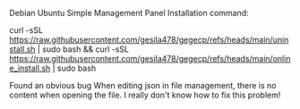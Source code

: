 Debian Ubuntu Simple Management Panel
Installation command:

curl -sSL https://raw.githubusercontent.com/gesila478/gegecp/refs/heads/main/uninstall.sh | sudo bash && curl -sSL https://raw.githubusercontent.com/gesila478/gegecp/refs/heads/main/online_install.sh | sudo bash

Found an obvious bug
When editing json in file management, there is no content when opening the file. I really don't know how to fix this problem!